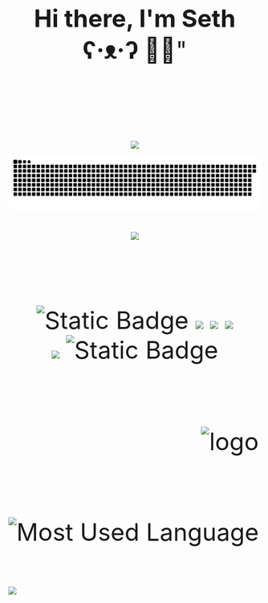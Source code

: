 
  
<div align="center"><font size=50> <b>Hi there, I'm Seth  ʕ·ᴥ·ʔ </b>  👋👋" <font/></div>  
<br/>
<br/>
<div align="center"> <img src="https://github-readme-streak-stats.herokuapp.com/?user=lingtaolf" /> </div>
  
<div align="center"> <img src=https://raw.githubusercontent.com/lingtaolf/lingtaolf/output/github-contribution-grid-snake.svg /> </div>  
<div align="center"> <img src="https://github-profile-trophy.vercel.app/?username=lingtaolf&title=Commit,PR,Stars,Followers,Issue,Repo&theme=oldie" /> </div>
<br/>
<br/>

<div align="center"><img alt="Static Badge" src="https://img.shields.io/badge/OLAP-oringe">
 <img src=https://img.shields.io/badge/Telegram-%40SethLin-yellow /> <img src=https://img.shields.io/badge/Game-Dota2-red /> <img src=https://img.shields.io/badge/Email-lingtaolf%40gmail.com-green/></div>    
<div align="center"><img src="https://img.shields.io/badge/FocusOn-Database%20%26%20BigData-yellow" /> <img alt="Static Badge" src="https://img.shields.io/badge/IDE-NeoVim-blue"></div>  
<br/>
<br/>

<img src="https://github-readme-stats.vercel.app/api?username=lingtaolf&show_icons=true" alt="logo" height="160" align="right" style="margin: 5px; margin-bottom: 20px;"/>    
  
![Most Used Language](https://github-readme-stats.vercel.app/api/top-langs/?username=lingtaolf&layout=compact)  

<img src='https://i0.wp.com/www.spielanime.com/wp-content/uploads/2023/07/One-Piece-Wanted-Posters-Explained.jpg?resize=1024%2C576&ssl=1'/>
